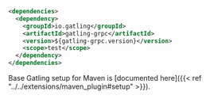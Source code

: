 ```xml
<dependencies>
  <dependency>
    <groupId>io.gatling</groupId>
    <artifactId>gatling-grpc</artifactId>
    <version>${gatling-grpc.version}</version>
    <scope>test</scope>
  </dependency>
</dependencies>
```

Base Gatling setup for Maven is [documented here]({{< ref "../../extensions/maven_plugin#setup" >}}).
